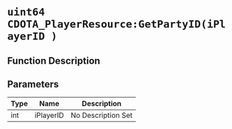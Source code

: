 # `uint64 CDOTA_PlayerResource:GetPartyID(iPlayerID )`
## Function Description

## Parameters
Type|Name|Description
--|--|--
int|iPlayerID|No Description Set
